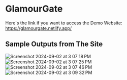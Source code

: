 # GlamourGate
 Here's the link if you want to access the Demo Website: https://glamourgate.netlify.app/

## Sample Outputs from The Site
![Screenshot 2024-09-02 at 3 07 18 PM](https://github.com/user-attachments/assets/163e057c-7848-40e4-8fe1-53e002e118d4)
![Screenshot 2024-09-02 at 3 07 25 PM](https://github.com/user-attachments/assets/cfbabd56-43a5-4003-9c55-f643b7cdc378)
![Screenshot 2024-09-02 at 3 07 46 PM](https://github.com/user-attachments/assets/5a204cf5-bf46-4953-8f02-068407d641b0)
![Screenshot 2024-09-02 at 3 09 32 PM](https://github.com/user-attachments/assets/c1889baf-fd08-4a08-941d-2cd33d1416b7)
